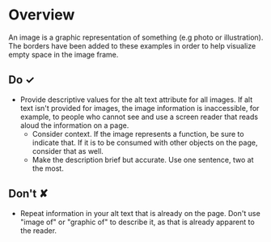 # Overview
An image is a graphic representation of something (e.g photo or illustration). The borders have been added to these examples in order to help visualize empty space in the image frame.



## Do &#10003;
- Provide descriptive values for the alt text attribute for all images.
If alt text isn't provided for images, the image information is inaccessible, for example, to people who cannot see and use a screen reader that reads aloud the information on a page.
  - Consider context. If the image represents a function, be sure to indicate that. If it is to be consumed with other objects on the page, consider that as well.
  - Make the description brief but accurate. Use one sentence, two at the most.


## Don't &#10008;
- Repeat information in your alt text that is already on the page. Don't use "image of" or "graphic of" to describe it, as that is already apparent to the reader.